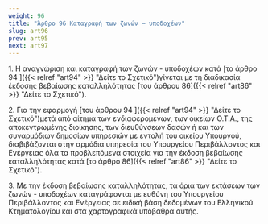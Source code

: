 ```yaml
---
weight: 96
title: "Άρθρο 96 Καταγραφή των ζωνών – υποδοχέων"
slug: art96
prev: art95
next: art97
---
```


1\. Η αναγνώριση και καταγραφή των ζωνών - υποδοχέων κατά [το άρθρο 94 ]({{< relref "art94" >}} "Δείτε το Σχετικό")γίνεται με τη διαδικασία έκδοσης βεβαίωσης καταλληλότητας [του άρθρου 86]({{< relref "art86" >}} "Δείτε το Σχετικό").

2\. Για την εφαρμογή [του άρθρου 94 ]({{< relref "art94" >}} "Δείτε το Σχετικό")μετά από αίτημα των ενδιαφερομένων, των οικείων Ο.Τ.Α., της αποκεντρωμένης διοίκησης, των διευθύνσεων δασών ή και των συναρμόδιων δημοσίων υπηρεσιών με εντολή του οικείου Υπουργού, διαβιβάζονται στην αρμόδια υπηρεσία του Υπουργείου Περιβάλλοντος και Ενέργειας όλα τα προβλεπόμενα στοιχεία για την έκδοση βεβαίωσης καταλληλότητας κατά [το άρθρο 86]({{< relref "art86" >}} "Δείτε το Σχετικό").

3\. Με την έκδοση βεβαίωσης καταλληλότητας, τα όρια των εκτάσεων των ζωνών - υποδοχέων καταγράφονται με ευθύνη του Υπουργείου Περιβάλλοντος και Ενέργειας σε ειδική βάση δεδομένων του Ελληνικού Κτηματολογίου και στα χαρτογραφικά υπόβαθρα αυτής.


